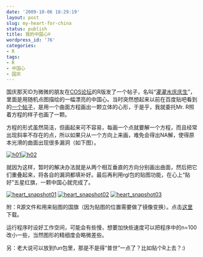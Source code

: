 ```yaml
---
date: '2009-10-06 18:29:19'
layout: post
slug: my-heart-for-china
status: publish
title: 我的中国心®
wordpress_id: '76'
categories:
- R
tags:
- R
- 中国心
- 国庆
---
```


国庆那天ID为微微的朋友在[COS论坛](http://cos.name)的R版发了一个帖子，名叫“[灌灌水庆庆生](http://cos.name/bbs/read.php?tid=16743)”，里面是用随机点图描绘的一幅漂亮的中国心。当时突然想起来以前在百度贴吧看到的[一个帖子](http://tieba.baidu.com/f?ct=335675392&tn=baiduPostBrowser&sc=5137217861&z=511497934&pn=0&rn=30&lm=0&word=%CA%FD%D1%A7#5137217861)，是用一个曲面方程画出一颗立体的心形，于是乎，我就委托Mr. R照着方程的样子也画了一颗。

方程的形式虽然简洁，但画起来可不容易，每画一个点就要解一个方程，而且经常出现斜率不存在的点，所以如果只从一个方向上来画，难免会得出NA解，使得原本光滑的曲面出现很多漏洞（如下图）。

[![h01](http://i.imgur.com/K6Bs7Hu.png)](http://i.imgur.com/K6Bs7Hu.png)[![h02](http://i.imgur.com/2W5SI5r.png)](http://i.imgur.com/2W5SI5r.png)

就因为这样，暂时的解决办法就是从两个相互垂直的方向分别画出曲面，然后把它们重叠起来，将各自的漏洞都填补好。最后再利用rgl包的贴图功能，在心上“贴好”五星红旗，一颗中国心就完成了。

[![heart_snapshot01](http://i.imgur.com/N7XYXTo.png)](http://i.imgur.com/N7XYXTo.png) [![heart_snapshot02](http://i.imgur.com/9CGqGHa.png)](http://i.imgur.com/9CGqGHa.png) [![heart_snapshot03](http://i.imgur.com/SwDd22K.png)](http://i.imgur.com/SwDd22K.png)

附：R源文件和用来贴图的国旗（因为贴图的位置需要做了镜像变换）。点击[这里](https://bitbucket.org/yixuan/cn/downloads/myChina.zip)下载。

运行程序时设好工作空间，可能会有些慢，想要加快些速度可以把程序中的n=100改小一些，当然图形的精细度会略微差些。

另：老大说可以放到fun包里，那是不是得“普世”一点了？比如贴个R上去？:)
